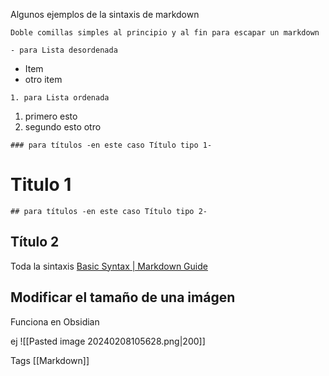 Algunos ejemplos de la sintaxis de markdown

``Doble comillas simples al principio y al fin para escapar un markdown``

``- para Lista desordenada ``

- Item 
- otro item

``1. para Lista ordenada ``

1. primero esto
2. segundo esto otro

``### para títulos -en este caso Título tipo 1- ``
# Titulo 1


``## para títulos -en este caso Título tipo 2- ``
## Título 2


Toda la sintaxis [Basic Syntax | Markdown Guide](https://www.markdownguide.org/basic-syntax/)

## Modificar el tamaño de una imágen

Funciona en Obsidian

ej 
![[Pasted image 20240208105628.png|200]]

Tags
[[Markdown]]

